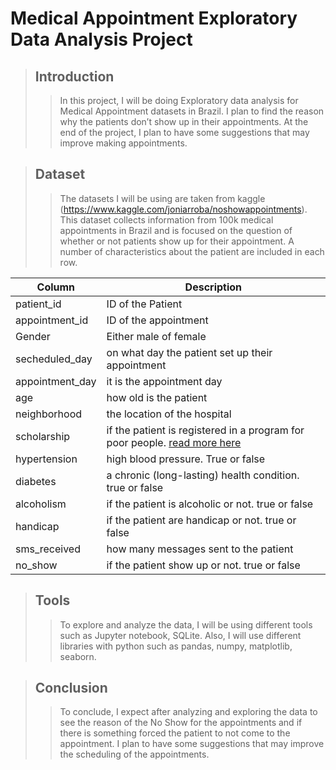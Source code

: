 # Medical Appointment Exploratory Data Analysis Project


> ## Introduction
>> In this project, I will be doing Exploratory data analysis for Medical Appointment datasets in Brazil. I plan to find the reason why the patients don’t show up in their appointments. At the end of the project, I plan to have some suggestions that may improve making appointments.

> ## Dataset
>> The datasets I will be using are taken from kaggle (https://www.kaggle.com/joniarroba/noshowappointments).  This dataset collects information from 100k medical appointments in Brazil and is focused on the question of whether or not patients show up for their appointment. A number of characteristics about the patient are included in each row.


 | Column  |  Description |
 | ------------- | ------------- |
 | patient_id  | ID of the Patient |
 | appointment_id  | ID of the appointment |
 | Gender | Either male of female |
 | secheduled_day | on what day the patient set up their appointment |
 | appointment_day | it is the appointment day |
 | age | how old is the patient |
 | neighborhood |  the location of the hospital |
 | scholarship | if the patient is registered in a program for poor people. [read more here](https://en.wikipedia.org/wiki/Bolsa_Fam%C3%ADlia) |
 | hypertension | high blood pressure. True or false |
 | diabetes | a chronic (long-lasting) health condition. true or false |
 | alcoholism | if the patient is alcoholic or not. true or false |
 | handicap | if the patient are handicap or not. true or false |
 | sms_received | how many messages sent to the patient |
 | no_show | if the patient show up or not. true or false |
 
 > ## Tools
 >> To explore and analyze the data, I will be using different tools such as Jupyter notebook, SQLite. Also, I will use different libraries with python such as pandas, numpy, matplotlib, seaborn.

> ## Conclusion
>> To conclude, I expect after analyzing and exploring the data to see the reason of the No Show for the appointments and if there is something forced the patient to not come to the appointment. I plan to have some suggestions that may improve the scheduling of the appointments.


